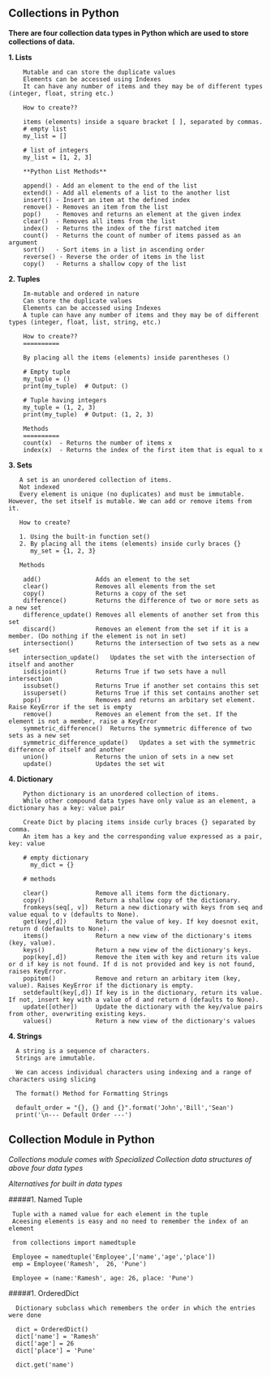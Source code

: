 ## **Collections in Python**

 **There are four collection data types in Python which are used to store collections of data.**
 
   **1. Lists**
        
        Mutable and can store the duplicate values
        Elements can be accessed using Indexes
        It can have any number of items and they may be of different types (integer, float, string etc.)
        
        How to create??
        
        items (elements) inside a square bracket [ ], separated by commas.
        # empty list
        my_list = []
        
        # list of integers
        my_list = [1, 2, 3]
        
        **Python List Methods**
        
        append() - Add an element to the end of the list
        extend() - Add all elements of a list to the another list
        insert() - Insert an item at the defined index
        remove() - Removes an item from the list
        pop()    - Removes and returns an element at the given index
        clear()  - Removes all items from the list
        index()  - Returns the index of the first matched item
        count()  - Returns the count of number of items passed as an argument
        sort()   - Sort items in a list in ascending order
        reverse() - Reverse the order of items in the list
        copy()   - Returns a shallow copy of the list

   
   **2. Tuples**
   
        Im-mutable and ordered in nature
        Can store the duplicate values
        Elements can be accessed using Indexes
        A tuple can have any number of items and they may be of different types (integer, float, list, string, etc.)
        
        How to create??
        ==========
        
        By placing all the items (elements) inside parentheses ()
        
        # Empty tuple
        my_tuple = ()
        print(my_tuple)  # Output: ()
        
        # Tuple having integers
        my_tuple = (1, 2, 3)
        print(my_tuple)  # Output: (1, 2, 3) 
        
        Methods
        ==========
        count(x)  -	Returns the number of items x
        index(x)  -	Returns the index of the first item that is equal to x

   **3. Sets**
   
       A set is an unordered collection of items.
       Not indexed
       Every element is unique (no duplicates) and must be immutable. However, the set itself is mutable. We can add or remove items from it.
       
       How to create?
       
       1. Using the built-in function set()
       2. By placing all the items (elements) inside curly braces {}
          my_set = {1, 2, 3}
          
       Methods
       
        add()	            Adds an element to the set
        clear()	            Removes all elements from the set
        copy()	            Returns a copy of the set
        difference()	    Returns the difference of two or more sets as a new set
        difference_update()	Removes all elements of another set from this set
        discard()	        Removes an element from the set if it is a member. (Do nothing if the element is not in set)
        intersection()	    Returns the intersection of two sets as a new set
        intersection_update()	Updates the set with the intersection of itself and another
        isdisjoint()	    Returns True if two sets have a null intersection
        issubset()	        Returns True if another set contains this set
        issuperset()	    Returns True if this set contains another set
        pop()	            Removes and returns an arbitary set element. Raise KeyError if the set is empty
        remove()	        Removes an element from the set. If the element is not a member, raise a KeyError
        symmetric_difference()	Returns the symmetric difference of two sets as a new set
        symmetric_difference_update()	Updates a set with the symmetric difference of itself and another
        union()	            Returns the union of sets in a new set
        update()	        Updates the set wit
   
   **4. Dictionary**
   
        Python dictionary is an unordered collection of items. 
        While other compound data types have only value as an element, a dictionary has a key: value pair
        
        Create Dict by placing items inside curly braces {} separated by comma.
        An item has a key and the corresponding value expressed as a pair, key: value
        
        # empty dictionary
          my_dict = {}
          
        # methods
        
        clear()	            Remove all items form the dictionary.
        copy()	            Return a shallow copy of the dictionary.
        fromkeys(seq[, v])	Return a new dictionary with keys from seq and value equal to v (defaults to None).
        get(key[,d])	    Return the value of key. If key doesnot exit, return d (defaults to None).
        items()	            Return a new view of the dictionary's items (key, value).
        keys()	            Return a new view of the dictionary's keys.
        pop(key[,d])	    Remove the item with key and return its value or d if key is not found. If d is not provided and key is not found, raises KeyError.
        popitem()	        Remove and return an arbitary item (key, value). Raises KeyError if the dictionary is empty.
        setdefault(key[,d])	If key is in the dictionary, return its value. If not, insert key with a value of d and return d (defaults to None).
        update([other])	    Update the dictionary with the key/value pairs from other, overwriting existing keys.
        values()	        Return a new view of the dictionary's values
        
        
 
 
   **4. Strings**
        
      A string is a sequence of characters.
      Strings are immutable.
      
      We can access individual characters using indexing and a range of characters using slicing
      
      The format() Method for Formatting Strings
      
      default_order = "{}, {} and {}".format('John','Bill','Sean')
      print('\n--- Default Order ---')



## **Collection Module in Python**

  *Collections module comes with Specialized Collection data structures of above four data types*
  
  *Alternatives for built in data types*
 
   #####1. Named Tuple
   
     Tuple with a named value for each element in the tuple
     Aceesing elements is easy and no need to remember the index of an element
     
     from collections import namedtuple
     
     Employee = namedtuple('Employee',['name','age','place'])
     emp = Employee('Ramesh',  26, 'Pune')
     
     Employee = (name:'Ramesh', age: 26, place: 'Pune')
     
     
   #####1. OrderedDict
   
      Dictionary subclass which remembers the order in which the entries were done
      
      dict = OrderedDict()
      dict['name'] = 'Ramesh'
      dict['age'] = 26
      dict['place'] = 'Pune'
      
      dict.get('name')
